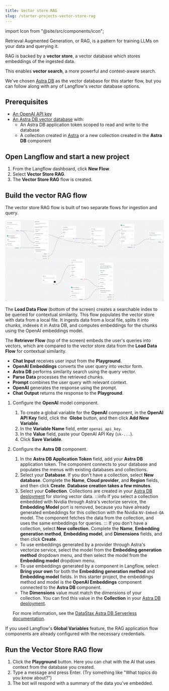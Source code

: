 ```yaml
---
title: Vector store RAG
slug: /starter-projects-vector-store-rag
---
```


import Icon from "@site/src/components/icon";

Retrieval Augmented Generation, or RAG, is a pattern for training LLMs on your data and querying it.


RAG is backed by a **vector store**, a vector database which stores embeddings of the ingested data.


This enables **vector search**, a more powerful and context-aware search.


We've chosen [Astra DB](https://astra.datastax.com/signup?utm_source=langflow-pre-release&utm_medium=referral&utm_campaign=langflow-announcement&utm_content=create-a-free-astra-db-account) as the vector database for this starter flow, but you can follow along with any of Langflow's vector database options.


## Prerequisites

* [An OpenAI API key](https://platform.openai.com/)
* [An Astra DB vector database](https://docs.datastax.com/en/astra-db-serverless/get-started/quickstart.html) with:
	* An Astra DB application token scoped to read and write to the database
	* A collection created in [Astra](https://docs.datastax.com/en/astra-db-serverless/databases/manage-collections.html#create-collection) or a new collection created in the **Astra DB** component


## Open Langflow and start a new project

1. From the Langflow dashboard, click **New Flow**.
2. Select **Vector Store RAG**.
3. The **Vector Store RAG** flow is created.

## Build the vector RAG flow

The vector store RAG flow is built of two separate flows for ingestion and query.

![](/img/starter-flow-vector-rag.png)

The **Load Data Flow** (bottom of the screen) creates a searchable index to be queried for contextual similarity.
This flow populates the vector store with data from a local file.
It ingests data from a local file, splits it into chunks, indexes it in Astra DB, and computes embeddings for the chunks using the OpenAI embeddings model.

The **Retriever Flow** (top of the screen) embeds the user's queries into vectors, which are compared to the vector store data from the **Load Data Flow** for contextual similarity.

- **Chat Input** receives user input from the **Playground**.
- **OpenAI Embeddings** converts the user query into vector form.
- **Astra DB** performs similarity search using the query vector.
- **Parse Data** processes the retrieved chunks.
- **Prompt** combines the user query with relevant context.
- **OpenAI** generates the response using the prompt.
- **Chat Output** returns the response to the **Playground**.

1. Configure the **OpenAI** model component.
	1. To create a global variable for the **OpenAI** component, in the **OpenAI API Key** field, click the <Icon name="Globe" aria-label="Globe" /> **Globe** button, and then click **Add New Variable**.
	2. In the **Variable Name** field, enter `openai_api_key`.
	3. In the **Value** field, paste your OpenAI API Key (`sk-...`).
	4. Click **Save Variable**.
2. Configure the **Astra DB** component.
	1. In the **Astra DB Application Token** field, add your **Astra DB** application token.
	The component connects to your database and populates the menus with existing databases and collections.
	2. Select your **Database**.
	If you don't have a collection, select **New database**.
	Complete the **Name**, **Cloud provider**, and **Region** fields, and then click **Create**. **Database creation takes a few minutes**.
	3. Select your **Collection**. Collections are created in your [Astra DB deployment](https://astra.datastax.com) for storing vector data.
	:::info
	If you select a collection embedded with Nvidia through Astra's vectorize service, the **Embedding Model** port is removed, because you have already generated embeddings for this collection with the Nvidia `NV-Embed-QA` model. The component fetches the data from the collection, and uses the same embeddings for queries.
	:::
	If you don't have a collection, select **New collection**.
	Complete the **Name**, **Embedding generation method**, **Embedding model**, and **Dimensions** fields, and then click **Create**.
	* To use embeddings generated by a provider through Astra's vectorize service, select the model from the **Embedding generation method** dropdown menu, and then select the model from the **Embedding model** dropdown menu.
	* To use embeddings generated by a component in Langflow, select **Bring your own** for both the **Embedding generation method** and **Embedding model** fields. In this starter project, the embeddings method and model is the **OpenAI Embeddings** component connected to the **Astra DB** component.
	* The **Dimensions** value must match the dimensions of your collection. You can find this value in the **Collection** in your [Astra DB deployment](https://astra.datastax.com).

	For more information, see the [DataStax Astra DB Serverless documentation](https://docs.datastax.com/en/astra-db-serverless/databases/embedding-generation.html).


If you used Langflow's **Global Variables** feature, the RAG application flow components are already configured with the necessary credentials.

## Run the Vector Store RAG flow

1. Click the **Playground** button. Here you can chat with the AI that uses context from the database you created.
2. Type a message and press Enter. (Try something like "What topics do you know about?")
3. The bot will respond with a summary of the data you've embedded.
